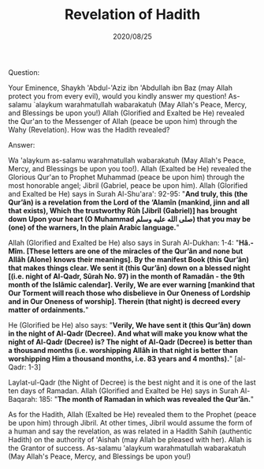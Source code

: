 ﻿---
layout: post
title: "Revelation of Hadith"
publisher: "alsalafiyyah@icloud.com"
source: "Majmu' Fatawa wa Maqalat 9/462"
hijri: Muharram 6, 1442 AH
date: 2020/08/25
category: ["basic", hadiths]
shaykhs: Shaykh Ibn Baz
---

Question:

Your Eminence, Shaykh 'Abdul-'Aziz ibn 'Abdullah ibn Baz (may Allah protect you from every evil), would you kindly answer my question! As-salamu `alaykum warahmatullah wabarakatuh (May Allah's Peace, Mercy, and Blessings be upon you!) Allah (Glorified and Exalted be He) revealed the Qur'an to the Messenger of Allah (peace be upon him) through the Wahy (Revelation). How was the Hadith revealed?

Answer:

Wa 'alaykum as-salamu warahmatullah wabarakatuh (May Allah's Peace, Mercy, and Blessings be upon you too!). Allah (Exalted be He) revealed the Glorious Qur'an to Prophet Muhammad (peace be upon him) through the most honorable angel; Jibril (Gabriel, peace be upon him). Allah (Glorified and Exalted be He) says in Surah Al-Shu'ara': 92-95: "**And truly, this (the Qur’ân) is a revelation from the Lord of the ‘Alamîn (mankind, jinn and all that exists), Which the trustworthy Rûh [Jibrîl (Gabriel)] has brought down Upon your heart (O Muhammad صلى الله عليه وسلم) that you may be (one) of the warners, In the plain Arabic language.**"

Allah (Glorified and Exalted be He) also says in Surah Al-Dukhan: 1-4: "**Hâ.-Mîm. [These letters are one of the miracles of the Qur’ân and none but Allâh (Alone) knows their meanings]. By the manifest Book (this Qur’ân) that makes things clear. We sent it (this Qur’ân) down on a blessed night [(i.e. night of Al-Qadr, Sûrah No. 97) in the month of Ramadân - the 9th month of the Islâmic calendar]. Verily, We are ever warning [mankind that Our Torment will reach those who disbelieve in Our Oneness of Lordship and in Our Oneness of worship]. Therein (that night) is decreed every matter of ordainments.**"

He (Glorified be He) also says: "**Verily, We have sent it (this Qur’ân) down in the night of Al-Qadr (Decree). And what will make you know what the night of Al-Qadr (Decree) is? The night of Al-Qadr (Decree) is better than a thousand months (i.e. worshipping Allâh in that night is better than worshipping Him a thousand months, i.e. 83 years and 4 months).**" [al-Qadr: 1-3]

Laylat-ul-Qadr (the Night of Decree) is the best night and it is one of the last ten days of Ramadan. Allah (Glorified and Exalted be He) says in Surah Al-Baqarah: 185: "**The month of Ramadan in which was revealed the Qur’ân.**"

As for the Hadith, Allah (Exalted be He) revealed them to the Prophet (peace be upon him) through Jibril. At other times, Jibril would assume the form of a human and say the revelation, as was related in a Hadith Sahih (authentic Hadith) on the authority of 'Aishah (may Allah be pleased with her). Allah is the Grantor of success. As-salamu 'alaykum warahmatullah wabarakatuh (May Allah's Peace, Mercy, and Blessings be upon you!)
